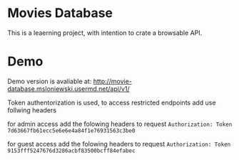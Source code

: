 # Movies Database

This is a leaerning project, with intention to crate a browsable API.

# Demo
Demo version is avaliable at:
http://movie-database.msloniewski.usermd.net/api/v1/

Token authentorization is used, to access restricted endpoints add use follwing headers

for admin access add the folowing headers to request
`Authorization: Token 7d63667fb61ecc5e6e6e4a84f1e76931563c3be0`

for guest access add the folowing headers to request
`Authorization: Token 9153fff5247676d3286acbf83500bcff84efabec`
